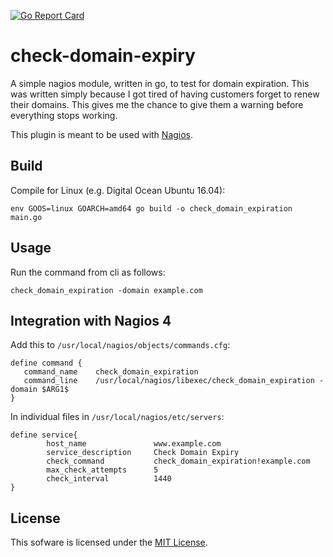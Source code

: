 [![Go Report Card](https://goreportcard.com/badge/github.com/tsawler/check-domain-expiry)](https://goreportcard.com/report/github.com/tsawler/check-domain-expiry)

# check-domain-expiry

A simple nagios module, written in go, to test for domain expiration. This was written simply because I got tired
of having customers forget to renew their domains. This gives me the chance to give them a warning before everything
stops working.

This plugin is meant to be used with [Nagios](https://www.nagios.org/).


## Build
Compile for Linux (e.g. Digital Ocean Ubuntu 16.04): 

~~~
env GOOS=linux GOARCH=amd64 go build -o check_domain_expiration main.go
~~~

## Usage

Run the command from cli as follows:

~~~
check_domain_expiration -domain example.com
~~~

## Integration with Nagios 4

Add this to `/usr/local/nagios/objects/commands.cfg`:

~~~
define command {
   command_name    check_domain_expiration
   command_line    /usr/local/nagios/libexec/check_domain_expiration -domain $ARG1$
}
~~~


In individual files in `/usr/local/nagios/etc/servers`:

~~~
define service{
        host_name               www.example.com
        service_description     Check Domain Expiry
        check_command           check_domain_expiration!example.com
        max_check_attempts      5
        check_interval          1440
}

~~~



## License
This sofware is licensed under the [MIT License](https://github.com/tsawler/check-domain-expiry/blob/master/LICENSE.md). 